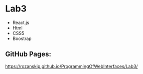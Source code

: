 # Lab3

- React.js
- Html 
- CSS5
- Boostrap

## GitHub Pages:
https://rozanskip.github.io/ProgrammingOfWebInterfaces/Lab3/